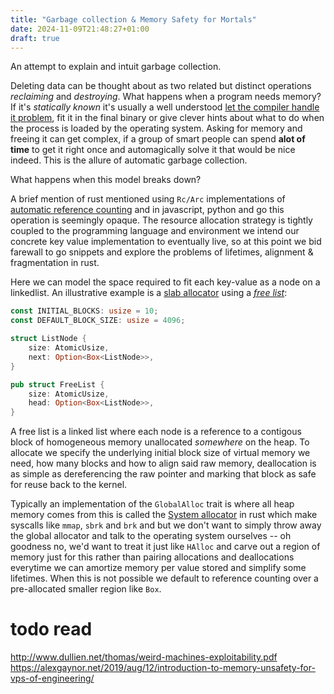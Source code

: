 ```yaml
---
title: "Garbage collection & Memory Safety for Mortals"
date: 2024-11-09T21:48:27+01:00
draft: true
---
```


An attempt to explain and intuit garbage collection.

Deleting data can be thought about as two related but distinct operations _reclaiming_ and _destroying_. What happens when a program needs memory? If it's _statically known_ it's usually a well understood [let the compiler handle it problem](https://en.wikipedia.org/wiki/Stack-based_memory_allocation), fit it in the final binary or give clever hints about what to do when the process is loaded by the operating system. Asking for memory and freeing it can get complex, if a group of smart people can spend **alot of time** to get it right once and automagically solve it that would be nice indeed. This is the allure of automatic garbage collection.

 What happens when this model breaks down?

A brief mention of rust mentioned using `Rc/Arc` implementations of [automatic reference counting](https://doc.rust-lang.org/book/ch15-04-rc.html) and in javascript, python and go this operation is seemingly opaque. The resource allocation strategy is tightly coupled to the programming language and environment we intend our concrete key value implementation to eventually live, so at this point we bid farewall to go snippets and explore the problems of lifetimes, alignment & fragmentation in rust.

Here we can model the space required to fit each key-value as a node on a linkedlist. An illustrative example is a [slab allocator](https://en.wikipedia.org/wiki/Slab_allocation) using a [_free list_](https://en.wikipedia.org/wiki/Free_list):

```rust
const INITIAL_BLOCKS: usize = 10;
const DEFAULT_BLOCK_SIZE: usize = 4096;

struct ListNode {
    size: AtomicUsize,
    next: Option<Box<ListNode>>,
}

pub struct FreeList {
    size: AtomicUsize,
    head: Option<Box<ListNode>>,
}
```

A free list is a linked list where each node is a reference to a contigous block of homogeneous memory unallocated _somewhere_ on the heap. To allocate we specify the underlying initial block size of virtual memory we need, how many blocks and how to align said raw memory, deallocation is as simple as dereferencing the raw pointer and marking that block as safe for reuse back to the kernel.


Typically an implementation of the `GlobalAlloc` trait is where all heap memory comes from this is called the [System allocator](https://doc.rust-lang.org/std/alloc/struct.System.html) in rust which make syscalls like `mmap`, `sbrk` and `brk` and but we don't want to simply throw away the global allocator and talk to the operating system ourselves -- oh goodness no, we'd want to treat it just like `HAlloc` and carve out a region of memory just for this rather than pairing allocations and deallocations everytime we can amortize memory per value stored and simplify some lifetimes. When this is not possible we default to reference counting over a pre-allocated smaller region like `Box`.


[^1]: [From Buffer Overflows to “Weird Machines” and Theory of Computation](https://www.usenix.org/system/files/login/articles/105516-Bratus.pdf)
[^2]: [Secure by Design: Google’s Perspective on Memory Safety](https://storage.googleapis.com/gweb-research2023-media/pubtools/7665.pdf)

# todo read
http://www.dullien.net/thomas/weird-machines-exploitability.pdf
https://alexgaynor.net/2019/aug/12/introduction-to-memory-unsafety-for-vps-of-engineering/
